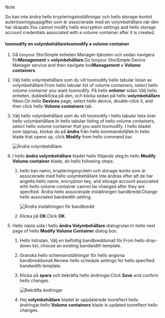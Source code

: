 <!--author=alkohli last changed: 07/05/2017-->

> [!NOTE] 
> <span data-ttu-id="deb38-101">Du kan inte ändra hello krypteringsinställningar och hello storage-kontot autentiseringsuppgifter som är associerade med en volymbehållare när den har skapats.</span><span class="sxs-lookup"><span data-stu-id="deb38-101">You cannot modify hello encryption settings and hello storage account credentials associated with a volume container after it is created.</span></span>

#### <a name="toomodify-a-volume-container"></a><span data-ttu-id="deb38-102">toomodify en volymbehållare</span><span class="sxs-lookup"><span data-stu-id="deb38-102">toomodify a volume container</span></span>

1. <span data-ttu-id="deb38-103">Gå tooyour StorSimple enheten Manager-tjänsten och sedan navigera för**Management > volymbehållare**.</span><span class="sxs-lookup"><span data-stu-id="deb38-103">Go tooyour StorSimple Device Manager service and then navigate too**Management > Volume containers**.</span></span>

2. <span data-ttu-id="deb38-104">Välj hello volymbehållare som du vill toomodify hello tabular listan av volymbehållare.</span><span class="sxs-lookup"><span data-stu-id="deb38-104">From hello tabular list of volume containers, select hello volume container you want toomodify.</span></span> <span data-ttu-id="deb38-105">På hello **enheter** sidan Välj hello enheten, dubbelklicka på den, och klicka sedan på hello **volymbehållare** fliken.</span><span class="sxs-lookup"><span data-stu-id="deb38-105">On hello **Devices** page, select hello device, double-click it, and then click hello **Volume containers** tab.</span></span>

2. <span data-ttu-id="deb38-106">Välj hello volymbehållare som du vill toomodify i hello tabular lista över hello volymbehållare.</span><span class="sxs-lookup"><span data-stu-id="deb38-106">In hello tabular listing of hello volume containers, select hello volume container that you want toomodify.</span></span> <span data-ttu-id="deb38-107">I hello bladet som öppnas, klickar du på **ändra** från hello kommandofältet.</span><span class="sxs-lookup"><span data-stu-id="deb38-107">In hello blade that opens up, click **Modify** from hello command bar.</span></span>

    ![Ändra volymbehållare](./media/storsimple-8000-modify-volume-container/modify-vol-container1.png)

3. <span data-ttu-id="deb38-109">I hello **ändra volymbehållare** bladet hello följande steg:</span><span class="sxs-lookup"><span data-stu-id="deb38-109">In hello **Modify Volume container** blade, do hello following steps:</span></span>
   
   1. <span data-ttu-id="deb38-110">hello kan namn, krypteringsnyckeln och storage-konto som är associerade med hello volymbehållare inte ändras efter att de har angetts.</span><span class="sxs-lookup"><span data-stu-id="deb38-110">hello name, encryption key, and storage account associated with hello volume container cannot be changed after they are specified.</span></span> <span data-ttu-id="deb38-111">Ändra hello associerade inställningen bandbredd.</span><span class="sxs-lookup"><span data-stu-id="deb38-111">Change hello associated bandwidth setting.</span></span>
      
       ![Ändra inställningen för bandbredd](./media/storsimple-8000-modify-volume-container/modify-vol-container2.png)

   2.  <span data-ttu-id="deb38-113">Klicka på **OK**.</span><span class="sxs-lookup"><span data-stu-id="deb38-113">Click **OK**.</span></span>
4. <span data-ttu-id="deb38-114">Hello nästa sida i hello **ändra Volymbehållare** dialogrutan:</span><span class="sxs-lookup"><span data-stu-id="deb38-114">In hello next page of hello **Modify Volume Container** dialog box:</span></span>
   
   1. <span data-ttu-id="deb38-115">Hello listrutan, Välj en befintlig bandbreddsmall för.</span><span class="sxs-lookup"><span data-stu-id="deb38-115">From hello drop-down list, choose an existing bandwidth template.</span></span>
   2. <span data-ttu-id="deb38-116">Granska hello schemainställningar för hello angivna bandbreddsmall.</span><span class="sxs-lookup"><span data-stu-id="deb38-116">Review hello schedule settings for hello specified bandwidth template.</span></span>
   3. <span data-ttu-id="deb38-117">Klicka på **spara** och bekräfta hello ändringar.</span><span class="sxs-lookup"><span data-stu-id="deb38-117">Click **Save** and confirm hello changes.</span></span>
      
       ![Bekräfta ändringar](./media/storsimple-8000-modify-volume-container/modify-vol-container3.png)

   3. <span data-ttu-id="deb38-119">Hej **volymbehållare** bladet är uppdaterade tooreflect hello ändringar.</span><span class="sxs-lookup"><span data-stu-id="deb38-119">hello **Volume containers** blade is updated tooreflect hello changes.</span></span>

